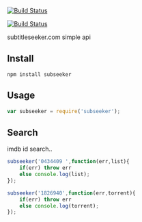 [![Build Status](http://img.shields.io/travis/ayhankuru/subseeker.svg?style=flat-square)](https://travis-ci.org/ayhankuru/subseeker)


[![Build Status](https://img.shields.io/david/ayhankuru/subseeker.svg?style=flat-square)](https://david-dm.org/ayhankuru/subseeker)


subtitleseeker.com simple api


## Install

```
npm install subseeker
```

## Usage

```js
var subseeker = require('subseeker');
```

## Search

imdb id search..

```js
subseeker('0434409 ',function(err,list){
    if(err) throw err
    else console.log(list);
});
```

```js
subseeker('1826940',function(err,torrent){
    if(err) throw err
    else console.log(torrent);
});
```

